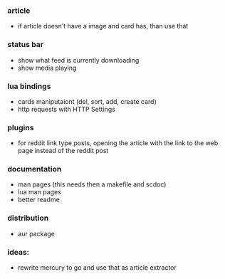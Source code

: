 ### article

-   if article doesn't have a image and card has, than use that

### status bar

-   show what feed is currently downloading
-   show media playing

### lua bindings

- cards maniputaiont (del, sort, add, create card)
- http requests with HTTP Settings

### plugins

-   for reddit link type posts, opening the article with the link to the web page instead of the reddit post

### documentation

-   man pages (this needs then a makefile and scdoc)
- lua man pages
-   better readme

### distribution

-   aur package

### ideas:

-   rewrite mercury to go and use that as article extractor
